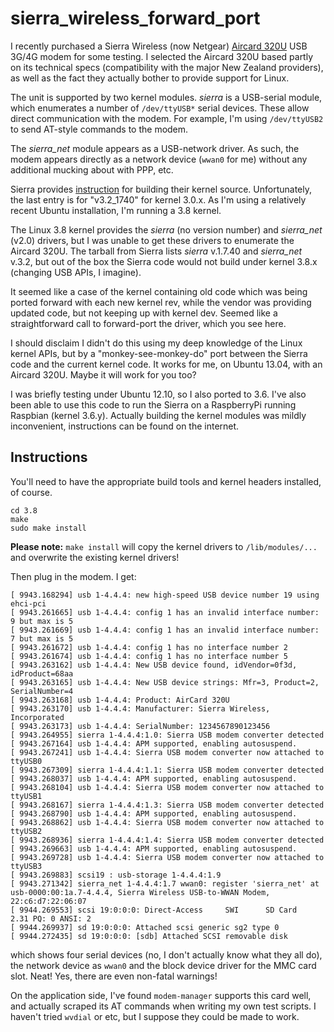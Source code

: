 sierra_wireless_forward_port
============================

I recently purchased a Sierra Wireless (now Netgear) [Aircard
320U](http://www.netgear.com/service-provider/products/mobile-broadband/usb-modems/aircard_320U.aspx)
USB 3G/4G modem for some testing.  I selected the Aircard 320U based
partly on its technical specs (compatibility with the major New Zealand
providers), as well as the fact they actually bother to provide support
for Linux.  

The unit is supported by two kernel modules.  _sierra_ is a
USB-serial module, which enumerates a number of `/dev/ttyUSB*` serial
devices.  These allow direct communication with the modem.  For example,
I'm using `/dev/ttyUSB2` to send AT-style commands to the modem.

The *sierra_net* module appears as a USB-network driver.  As such,
the modem appears directly as a network device (`wwan0` for me) without any additional
mucking about with PPP, etc.

Sierra provides
[instruction](http://mycusthelpadmin.net/SIERRAWIRELESS/_cs/AnswerDetail.aspx?sSessionID=&aid=44)
for building their kernel source.  Unfortunately, the last entry is for
"v3.2_1740" for kernel 3.0.x.    As I'm using a relatively recent Ubuntu
installation, I'm running a 3.8 kernel.

The Linux 3.8 kernel provides the *sierra* (no version number) and
*sierra_net* (v2.0) drivers, but I was unable to get these drivers to
enumerate the Aircard 320U.  The tarball from Sierra lists *sierra*
v.1.7.40 and *sierra_net* v.3.2, but out of the box
the Sierra code would not build under kernel 3.8.x (changing USB APIs,
I imagine).

It seemed like a case of the kernel containing old code which was
being ported forward with each new kernel rev, while the vendor was providing
updated code, but not keeping up with kernel dev.  Seemed like a straightforward call
to forward-port the driver, which you see here.

I should disclaim I didn't do this using my deep knowledge of the Linux
kernel APIs, but by a "monkey-see-monkey-do" port between the Sierra
code and the current kernel code.  It works for me, on Ubuntu 13.04,
with an Aircard 320U.  Maybe it will work for you too?

I was briefly testing under Ubuntu 12.10, so I also ported to 3.6. I've also been able to use this code to run the Sierra on a RaspberryPi running Raspbian (kernel 3.6.y).  Actually building the kernel modules was mildly inconvenient, instructions can be found on the internet.

Instructions
------------

You'll need to have the appropriate build tools and kernel headers installed, of course.

```
cd 3.8
make
sudo make install
```

**Please note:**  `make install` will copy the kernel drivers to `/lib/modules/...` and overwrite the existing kernel drivers!

Then plug in the modem.  I get:

```
[ 9943.168294] usb 1-4.4.4: new high-speed USB device number 19 using ehci-pci
[ 9943.261665] usb 1-4.4.4: config 1 has an invalid interface number: 9 but max is 5
[ 9943.261669] usb 1-4.4.4: config 1 has an invalid interface number: 7 but max is 5
[ 9943.261672] usb 1-4.4.4: config 1 has no interface number 2
[ 9943.261674] usb 1-4.4.4: config 1 has no interface number 5
[ 9943.263162] usb 1-4.4.4: New USB device found, idVendor=0f3d, idProduct=68aa
[ 9943.263165] usb 1-4.4.4: New USB device strings: Mfr=3, Product=2, SerialNumber=4
[ 9943.263168] usb 1-4.4.4: Product: AirCard 320U
[ 9943.263170] usb 1-4.4.4: Manufacturer: Sierra Wireless, Incorporated
[ 9943.263173] usb 1-4.4.4: SerialNumber: 1234567890123456
[ 9943.264955] sierra 1-4.4.4:1.0: Sierra USB modem converter detected
[ 9943.267164] usb 1-4.4.4: APM supported, enabling autosuspend.
[ 9943.267241] usb 1-4.4.4: Sierra USB modem converter now attached to ttyUSB0
[ 9943.267309] sierra 1-4.4.4:1.1: Sierra USB modem converter detected
[ 9943.268037] usb 1-4.4.4: APM supported, enabling autosuspend.
[ 9943.268104] usb 1-4.4.4: Sierra USB modem converter now attached to ttyUSB1
[ 9943.268167] sierra 1-4.4.4:1.3: Sierra USB modem converter detected
[ 9943.268790] usb 1-4.4.4: APM supported, enabling autosuspend.
[ 9943.268862] usb 1-4.4.4: Sierra USB modem converter now attached to ttyUSB2
[ 9943.268936] sierra 1-4.4.4:1.4: Sierra USB modem converter detected
[ 9943.269663] usb 1-4.4.4: APM supported, enabling autosuspend.
[ 9943.269728] usb 1-4.4.4: Sierra USB modem converter now attached to ttyUSB3
[ 9943.269883] scsi19 : usb-storage 1-4.4.4:1.9
[ 9943.271342] sierra_net 1-4.4.4:1.7 wwan0: register 'sierra_net' at usb-0000:00:1a.7-4.4.4, Sierra Wireless USB-to-WWAN Modem, 22:c6:d7:22:06:07
[ 9944.269553] scsi 19:0:0:0: Direct-Access     SWI      SD Card          2.31 PQ: 0 ANSI: 2
[ 9944.269937] sd 19:0:0:0: Attached scsi generic sg2 type 0
[ 9944.272435] sd 19:0:0:0: [sdb] Attached SCSI removable disk
```

which shows four serial devices (no, I don't actually know what they all do), the network device as `wwan0` and the block device driver for the MMC card slot.  Neat!  Yes, there are even non-fatal warnings!

On the application side, I've found `modem-manager` supports this card well, and actually scraped its AT commands when writing my own test scripts.  I haven't tried `wvdial` or etc, but I suppose they could be made to work.
